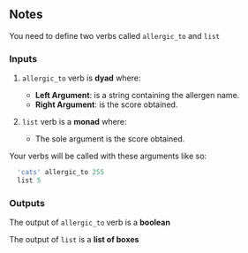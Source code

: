 ## Notes

You need to define two verbs called `allergic_to` and `list`

### Inputs
1. `allergic_to` verb is **dyad** where:

    - **Left Argument**: is a string containing the allergen name.
    - **Right Argument**: is the score obtained.

1. `list` verb is a **monad** where:

    - The sole argument is the score obtained.

Your verbs will be called with these arguments like so:

```j
  'cats' allergic_to 255
  list 5
```
### Outputs
The output of `allergic_to` verb is a **boolean**

The output of `list` is a **list of boxes**
